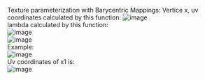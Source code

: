 Texture parameterization with Barycentric Mappings:
Vertice x, uv coordinates calculated by this function:
![image](https://user-images.githubusercontent.com/30485720/122361348-5e044100-cf81-11eb-9ea0-441313b89329.png)
<br>
lambda calculated by this function: <br>
![image](https://user-images.githubusercontent.com/30485720/122361402-678da900-cf81-11eb-9bc9-245f4e01bfae.png)
<br>
![image](https://user-images.githubusercontent.com/30485720/122361420-69f00300-cf81-11eb-9163-dbb56b6ca176.png)
<br>
Example: <br>
![image](https://user-images.githubusercontent.com/30485720/122361444-707e7a80-cf81-11eb-8063-9af539475a1f.png)
<br>
Uv coordinates of x1 is: <br>
![image](https://user-images.githubusercontent.com/30485720/122361465-75dbc500-cf81-11eb-9c89-09de989ac174.png)
<br>
